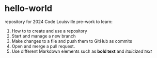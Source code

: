 # hello-world
repository for 2024 Code Louisville pre-work to learn:
1. How to to create and use a repository
2. Start and manage a new branch
3. Make changes to a file and push them to GitHub as commits
4. Open and merge a pull request.
5. Use different Markdown elements such as **bold text** and *italicized text*
